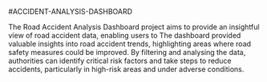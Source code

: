 #ACCIDENT-ANALYSIS-DASHBOARD

The Road Accident Analysis Dashboard project aims to provide an insightful view of road accident data, enabling users to The dashboard provided valuable insights into road accident trends, highlighting areas where road safety measures could be improved. By filtering and analysing the data, authorities can identify critical risk factors and take steps to reduce accidents, particularly in high-risk areas and under adverse conditions.
